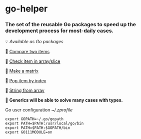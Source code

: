 # go-helper

### The set of the reusable Go packages to speed up the development process for most-daily cases.

💡 *Available as Go packages*

📌 <a href="cmp/cmp.go">Compare two items</a>

📌 <a href="in/in.go">Check item in array/slice</a>

📌 <a href="matrix/matrix.go">Make a matrix</a>

📌 <a href="pop/pop.go">Pop item by index</a>

📌 <a href="str/str.go">String from array</a>

🔧 **Generics will be able to solve many cases with types.**

Go user configuration _~/.zprofile_
```
export GOPATH=~/.go/gopath
export PATH=$PATH:/usr/local/go/bin
export PATH=$PATH:$GOPATH/bin
export GO111MODULE=on
```
